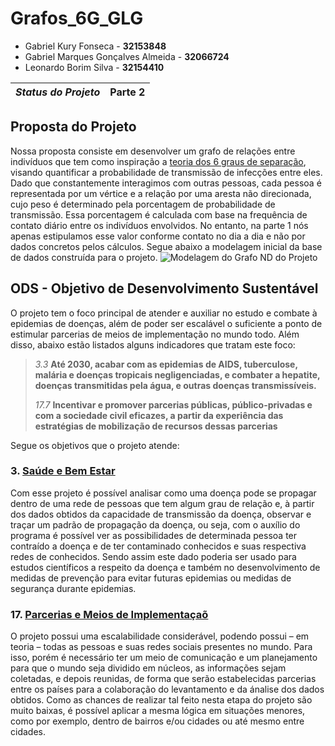 # Grafos_6G_GLG
* Gabriel Kury Fonseca - **32153848**
* Gabriel Marques Gonçalves Almeida - **32066724**
* Leonardo Borim Silva - **32154410**

| _Status do Projeto_| Parte 2 |
|--------------------|---------|

## Proposta do Projeto
Nossa proposta consiste em desenvolver um grafo de relações entre indivíduos que tem como inspiração a [teoria dos 6 graus de separação](https://www.agendor.com.br/blog/seis-graus-de-separacao/#:~:text=nos%20comentários%20🙂-,O%20que%20é%20a%20teoria%20dos%20seis%20graus%20de%20separação,e%20empresas%20confirmaram%20essa%20hipótese.), visando quantificar a probabilidade de transmissão de infecções entre eles. Dado que constantemente interagimos com outras pessoas, cada pessoa é representada  por um vértice e a relação por uma aresta não direcionada, cujo peso é determinado pela porcentagem de probabilidade de transmissão. Essa porcentagem é calculada com base na frequência de contato diário entre os indivíduos envolvidos. No entanto, na parte 1 nós apenas estipulamos esse valor conforme contato no dia a dia e não por dados concretos pelos cálculos. Segue abaixo a modelagem inicial da base de dados construída para o projeto.
![Modelagem do Grafo ND do Projeto](https://github.com/GabrielOgun/Grafos_6G_GLG/blob/main/Desenho_Grafo.png)

## ODS - Objetivo de Desenvolvimento Sustentável
O projeto tem o foco principal de atender e auxiliar no estudo e combate à epidemias de doenças, além de poder ser escalável o suficiente a ponto de estimular parcerias de meios de implementação no mundo todo. Além disso, abaixo estão listados alguns indicadores que tratam este foco:
>  _3.3_ **Até 2030, acabar com as epidemias de AIDS, tuberculose, malária e doenças tropicais negligenciadas, e combater a hepatite, doenças transmitidas pela água, e outras doenças transmissíveis.**
>
> _17.7_ **Incentivar e promover parcerias públicas, público-privadas e com a sociedade civil eficazes, a partir da experiência das estratégias de mobilização de recursos dessas parcerias**

Segue os objetivos que o projeto atende:

### 3. [Saúde e Bem Estar](https://odsbrasil.gov.br/objetivo/objetivo?n=3)
Com esse projeto é possível analisar como uma doença pode se propagar dentro de uma rede de pessoas que tem algum grau de relação e, à partir dos dados obtidos da capacidade de transmissão da doença, observar e traçar um padrão de propagação da doença, ou seja, com o auxílio do programa é possível ver as possibilidades de determinada pessoa ter contraído a doença e de ter contaminado conhecidos e suas respectiva redes de conhecidos. Sendo assim este dado poderia ser usado para estudos científicos a respeito da doença e também no desenvolvimento de medidas de prevenção para evitar futuras epidemias ou medidas de segurança durante epidemias.

### 17. [Parcerias e Meios de Implementaçaõ](https://odsbrasil.gov.br/objetivo/objetivo?n=17)
O projeto possui uma escalabilidade considerável, podendo possui – em teoria – todas as pessoas e suas redes sociais presentes no mundo. Para isso, porém é necessário ter um meio de comunicação e um planejamento para que o mundo seja dividido em núcleos, as informações sejam coletadas, e depois reunidas, de forma que serão estabelecidas parcerias entre os países para a colaboração do levantamento e da ánalise dos dados obtidos. Como as chances de realizar tal feito nesta etapa do projeto são muito baixas, é possível aplicar a mesma lógica em situações menores, como por exemplo, dentro de bairros e/ou cidades ou até mesmo entre cidades.


